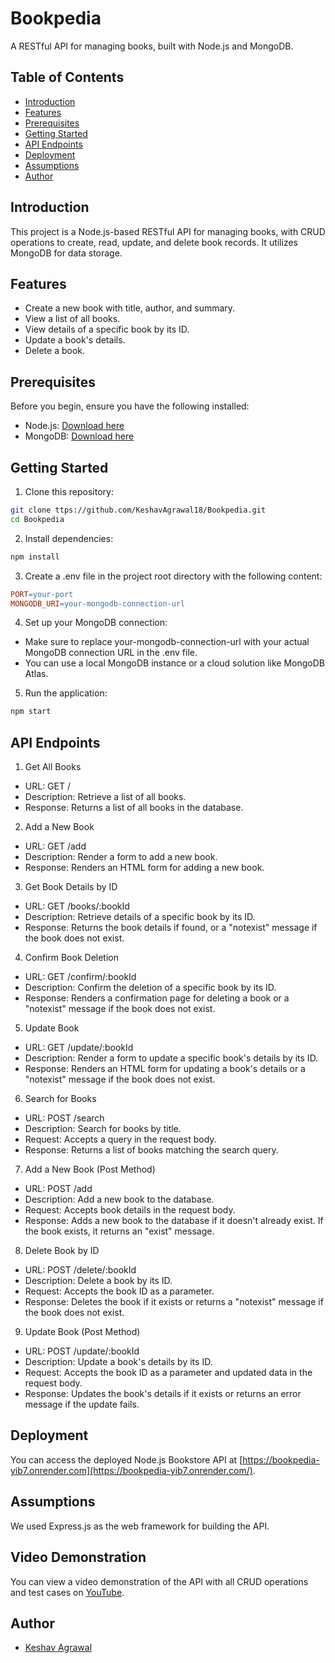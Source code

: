 # Bookpedia

A RESTful API for managing books, built with Node.js and MongoDB.

## Table of Contents

- [Introduction](#introduction)
- [Features](#features)
- [Prerequisites](#prerequisites)
- [Getting Started](#getting-started)
- [API Endpoints](#api-endpoints)
- [Deployment](#deployment)
- [Assumptions](#assumptions)
- [Author](#author)

## Introduction

This project is a Node.js-based RESTful API for managing books, with CRUD operations to create, read, update, and delete book records. It utilizes MongoDB for data storage.

## Features

- Create a new book with title, author, and summary.
- View a list of all books.
- View details of a specific book by its ID.
- Update a book's details.
- Delete a book.

## Prerequisites

Before you begin, ensure you have the following installed:

- Node.js: [Download here](https://nodejs.org/)
- MongoDB: [Download here](https://www.mongodb.com/try/download/community)

## Getting Started

1. Clone this repository:

```bash
git clone ttps://github.com/KeshavAgrawal18/Bookpedia.git
cd Bookpedia
```

2. Install dependencies:

```bash
npm install
```

3. Create a .env file in the project root directory with the following content:
   
```makefile
PORT=your-port
MONGODB_URI=your-mongodb-connection-url
```

4. Set up your MongoDB connection:
- Make sure to replace your-mongodb-connection-url with your actual MongoDB connection URL in the .env file.
- You can use a local MongoDB instance or a cloud solution like MongoDB Atlas.

5. Run the application:

```bash
npm start
```


## API Endpoints

1. Get All Books
- URL: GET /
- Description: Retrieve a list of all books.
- Response: Returns a list of all books in the database.

2. Add a New Book
- URL: GET /add
- Description: Render a form to add a new book.
- Response: Renders an HTML form for adding a new book.

3. Get Book Details by ID
- URL: GET /books/:bookId
- Description: Retrieve details of a specific book by its ID.
- Response: Returns the book details if found, or a "notexist" message if the book does not exist.

4. Confirm Book Deletion
- URL: GET /confirm/:bookId
- Description: Confirm the deletion of a specific book by its ID.
- Response: Renders a confirmation page for deleting a book or a "notexist" message if the book does not exist.

5. Update Book
- URL: GET /update/:bookId
- Description: Render a form to update a specific book's details by its ID.
- Response: Renders an HTML form for updating a book's details or a "notexist" message if the book does not exist.

6. Search for Books
- URL: POST /search
- Description: Search for books by title.
- Request: Accepts a query in the request body.
- Response: Returns a list of books matching the search query.

7. Add a New Book (Post Method)
- URL: POST /add
- Description: Add a new book to the database.
- Request: Accepts book details in the request body.
- Response: Adds a new book to the database if it doesn't already exist. If the book exists, it returns an "exist" message.

8. Delete Book by ID
- URL: POST /delete/:bookId
- Description: Delete a book by its ID.
- Request: Accepts the book ID as a parameter.
- Response: Deletes the book if it exists or returns a "notexist" message if the book does not exist.

9. Update Book (Post Method)
- URL: POST /update/:bookId
- Description: Update a book's details by its ID.
- Request: Accepts the book ID as a parameter and updated data in the request body.
- Response: Updates the book's details if it exists or returns an error message if the update fails.


## Deployment

You can access the deployed Node.js Bookstore API at [https://bookpedia-yib7.onrender.com](https://bookpedia-yib7.onrender.com/).


## Assumptions
We used Express.js as the web framework for building the API.


## Video Demonstration
You can view a video demonstration of the API with all CRUD operations and test cases on [YouTube](https://youtu.be/bOm970QVFt8).

## Author

- [Keshav Agrawal](https://github.com/KeshavAgrawal18)

  
